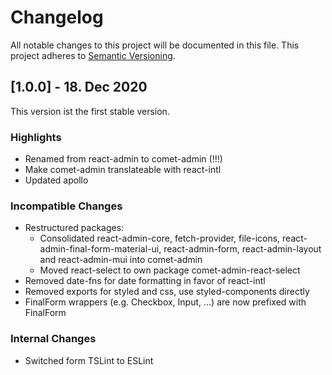 # Changelog

All notable changes to this project will be documented in this file. This project adheres to [Semantic Versioning](https://semver.org/spec/v2.0.0.html).

## [1.0.0] - 18. Dec 2020

This version ist the first stable version.

### Highlights

-   Renamed from react-admin to comet-admin (!!!)
-   Make comet-admin translateable with react-intl
-   Updated apollo

### Incompatible Changes

-   Restructured packages:
    -   Consolidated react-admin-core, fetch-provider, file-icons, react-admin-final-form-material-ui, react-admin-form, react-admin-layout and react-admin-mui into comet-admin
    -   Moved react-select to own package comet-admin-react-select
-   Removed date-fns for date formatting in favor of react-intl
-   Removed exports for styled and css, use styled-components directly
-   FinalForm wrappers (e.g. Checkbox, Input, ...) are now prefixed with FinalForm

### Internal Changes
-   Switched form TSLint to ESLint
